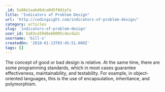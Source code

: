 ```yaml
---
_id: 5a88e1aabd6dca0d5f0d1afa
title: "Indicators of Problem Design"
url: 'http://codingsight.com/indicators-of-problem-design/'
category: articles
slug: 'indicators-of-problem-design'
user_id: 5a83ce59d6eb0005c4ecda2c
username: 'bill-s'
createdOn: '2018-01-13T03:45:51.000Z'
tags: []
---
```


The concept of good or bad design is relative. At the same time, there are some programming standards, which in most cases guarantee effectiveness, maintainability, and testability. For example, in object-oriented languages, this is the use of encapsulation, inheritance, and polymorphism.
